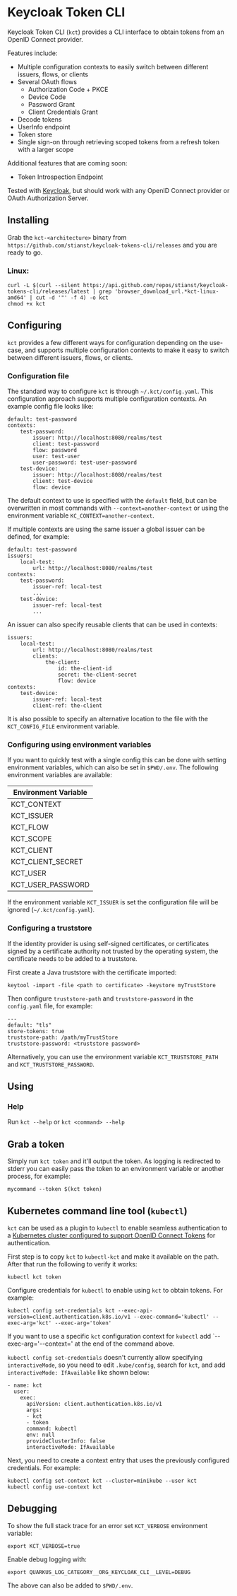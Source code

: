 # Keycloak Token CLI

Keycloak Token CLI (`kct`) provides a CLI interface to obtain tokens from an OpenID Connect provider.

Features include:

* Multiple configuration contexts to easily switch between different issuers, flows, or clients
* Several OAuth flows
    * Authorization Code + PKCE
    * Device Code
    * Password Grant
    * Client Credentials Grant
* Decode tokens
* UserInfo endpoint
* Token store
* Single sign-on through retrieving scoped tokens from a refresh token with a larger scope

Additional features that are coming soon:

* Token Introspection Endpoint

Tested with [Keycloak](https://www.keycloak.org/), but should work with any OpenID Connect provider or
OAuth Authorization Server.

## Installing

Grab the `kct-<architecture>` binary from `https://github.com/stianst/keycloak-tokens-cli/releases` and you are ready to
go.

### Linux:

```
curl -L $(curl --silent https://api.github.com/repos/stianst/keycloak-tokens-cli/releases/latest | grep 'browser_download_url.*kct-linux-amd64' | cut -d '"' -f 4) -o kct
chmod +x kct
```

## Configuring

`kct` provides a few different ways for configuration depending on the use-case, and supports multiple configuration
contexts to make it easy to switch between different issuers, flows, or clients.

### Configuration file

The standard way to configure `kct` is through `~/.kct/config.yaml`. This configuration approach supports multiple
configuration contexts. An example config file looks like:

```
default: test-password
contexts:
    test-password:
        issuer: http://localhost:8080/realms/test
        client: test-password
        flow: password
        user: test-user
        user-password: test-user-password
    test-device:
        issuer: http://localhost:8080/realms/test
        client: test-device
        flow: device
```

The default context to use is specified with the `default` field, but can be overwritten in most commands with
`--context=another-context` or using the environment variable `KC_CONTEXT=another-context`.

If multiple contexts are using the same issuer a global issuer can be defined, for example:

```
default: test-password
issuers:
    local-test:
        url: http://localhost:8080/realms/test
contexts:
    test-password:
        issuer-ref: local-test
        ...
    test-device:
        issuer-ref: local-test
        ...
```

An issuer can also specify reusable clients that can be used in contexts:

```
issuers:
    local-test:
        url: http://localhost:8080/realms/test
        clients:
            the-client:
                id: the-client-id
                secret: the-client-secret
                flow: device
contexts:
    test-device:
        issuer-ref: local-test
        client-ref: the-client
```

It is also possible to specify an alternative location to the file with the `KCT_CONFIG_FILE` environment variable.

### Configuring using environment variables

If you want to quickly test with a single config this can be done with setting environment variables, which can also
be set in `$PWD/.env`. The following environment variables are available:

| Environment Variable |
|----------------------|
| KCT_CONTEXT          |
| KCT_ISSUER           |
| KCT_FLOW             |
| KCT_SCOPE            |
| KCT_CLIENT           |
| KCT_CLIENT_SECRET    |
| KCT_USER             |
| KCT_USER_PASSWORD    |

If the environment variable `KCT_ISSUER` is set the configuration file will be ignored (`~/.kct/config.yaml`).

### Configuring a truststore

If the identity provider is using self-signed certificates, or certificates signed by a certificate authority not
trusted by the operating system, the certificate needs to be added to a truststore.

First create a Java truststore with the certificate imported:

```
keytool -import -file <path to certificate> -keystore myTrustStore
```

Then configure `truststore-path` and `truststore-password` in the `config.yaml` file, for example:

```
---
default: "tls"
store-tokens: true
truststore-path: /path/myTrustStore
truststore-password: <truststore password>
```

Alternatively, you can use the environment variable `KCT_TRUSTSTORE_PATH` and `KCT_TRUSTSTORE_PASSWORD`.

## Using

### Help

Run `kct --help` or `kct <command> --help`

## Grab a token

Simply run `kct token` and it'll output the token. As logging is redirected to stderr you can easily pass the token
to an environment variable or another process, for example:

```
mycommand --token $(kct token)
```

## Kubernetes command line tool (`kubectl`)

`kct` can be used as a plugin to `kubectl` to enable seamless authentication to a
[Kubernetes cluster configured to support OpenID Connect Tokens](https://kubernetes.io/docs/reference/access-authn-authz/authentication/#openid-connect-tokens)
for authentication.

First step is to copy `kct` to `kubectl-kct` and make it available on the path. After that run the following to
verify it works:

```
kubectl kct token
```

Configure credentials for `kubectl` to enable using `kct` to obtain tokens. For example:

```
kubectl config set-credentials kct --exec-api-version=client.authentication.k8s.io/v1 --exec-command='kubectl' --exec-arg='kct' --exec-arg='token'
```

If you want to use a specific `kct` configuration context for `kubectl` add `--exec-arg='--context=<context name>' at
the
end of the command above.

`kubectl config set-credentials` doesn't currently allow specifying `interactiveMode`, so you need to
edit `.kube/config`,
search for `kct`, and add `interactiveMode: IfAvailable` like shown below:

```
- name: kct
  user:
    exec:
      apiVersion: client.authentication.k8s.io/v1
      args:
      - kct
      - token
      command: kubectl
      env: null
      provideClusterInfo: false
      interactiveMode: IfAvailable
```

Next, you need to create a context entry that uses the previously configured credentials. For example:

```
kubectl config set-context kct --cluster=minikube --user kct
kubectl config use-context kct
``` 

## Debugging

To show the full stack trace for an error set `KCT_VERBOSE` environment variable:

```
export KCT_VERBOSE=true
```

Enable debug logging with:

```
export QUARKUS_LOG_CATEGORY__ORG_KEYCLOAK_CLI__LEVEL=DEBUG
```

The above can also be added to `$PWD/.env`.
